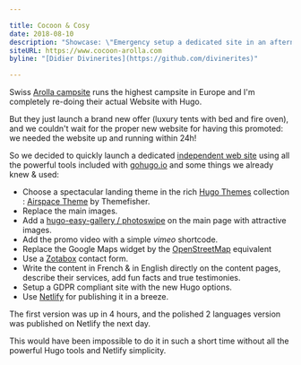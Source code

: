 ```yaml
---

title: Cocoon & Cosy
date: 2018-08-10
description: "Showcase: \"Emergency setup a dedicated site in an afternoon.\""
siteURL: https://www.cocoon-arolla.com
byline: "[Didier Divinerites](https://github.com/divinerites)"

---
```


Swiss [Arolla campsite](https://www.camping-arolla.com) runs the highest campsite in Europe and I'm completely re-doing their actual Website with Hugo.

But they just launch a brand new offer (luxury tents with bed and fire oven), and we couldn't wait for the proper new website for having this promoted: we needed the website up and running within 24h!

So we decided to quickly launch a dedicated [independent web site](https://www.cocoon-arolla.com) using all the powerful tools included with [gohugo.io](https://gohugo.io) and some things we already knew & used:

- Choose a spectacular landing theme in the rich [Hugo Themes](https://themes.gohugo.io/) collection : [Airspace Theme](https://themes.gohugo.io/airspace-hugo/) by Themefisher.
- Replace the main images.
- Add a [hugo-easy-gallery / photoswipe](https://github.com/liwenyip/hugo-easy-gallery) on the main page with attractive images.
- Add the promo video with a simple *vimeo* shortcode.
- Replace the Google Maps widget by the [OpenStreetMap](https://www.openstreetmap.org/) equivalent
- Use a [Zotabox](https://www.zotabox.com) contact form.
- Write the content in French & in English directly on the content pages, describe their services, add fun facts and true testimonies.
- Setup a GDPR compliant site with the new Hugo options.
- Use [Netlify](https://www.netlify.com) for publishing it in a breeze.

The first version was up in 4 hours, and the polished 2 languages version was published on Netlify the next day.

This would have been impossible to do it in such a short time without all the powerful Hugo tools and Netlify simplicity.
